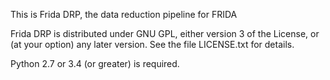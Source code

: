 This is Frida DRP, the data reduction pipeline for FRIDA

Frida DRP is distributed under GNU GPL, either version 3 of the License,
or (at your option) any later version. See the file LICENSE.txt for details.

Python 2.7 or 3.4 (or greater) is required.

